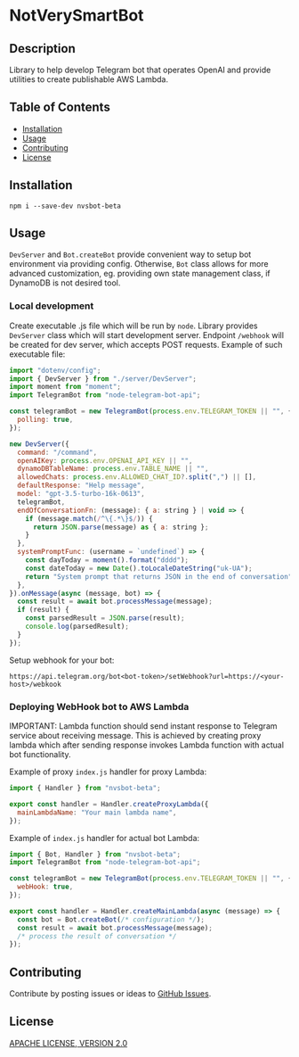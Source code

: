 # NotVerySmartBot

## Description

Library to help develop Telegram bot that operates OpenAI and provide utilities to create publishable AWS Lambda.

## Table of Contents

- [Installation](#installation)
- [Usage](#usage)
- [Contributing](#contributing)
- [License](#license)

## Installation

`npm i --save-dev nvsbot-beta`

## Usage

`DevServer` and `Bot.createBot` provide convenient way to setup bot environment via providing config. Otherwise, `Bot` class allows for more advanced customization, eg. providing own state management class, if DynamoDB is not desired tool.

### Local development

Create executable .js file which will be run by `node`. Library provides `DevServer` class which will start development server. Endpoint `/webhook` will be created for dev server, which accepts POST requests.
Example of such executable file:

```javascript
import "dotenv/config";
import { DevServer } from "./server/DevServer";
import moment from "moment";
import TelegramBot from "node-telegram-bot-api";

const telegramBot = new TelegramBot(process.env.TELEGRAM_TOKEN || "", {
  polling: true,
});

new DevServer({
  command: "/command",
  openAIKey: process.env.OPENAI_API_KEY || "",
  dynamoDBTableName: process.env.TABLE_NAME || "",
  allowedChats: process.env.ALLOWED_CHAT_ID?.split(",") || [],
  defaultResponse: "Help message",
  model: "gpt-3.5-turbo-16k-0613",
  telegramBot,
  endOfConversationFn: (message): { a: string } | void => {
    if (message.match(/^\{.*\}$/)) {
      return JSON.parse(message) as { a: string };
    }
  },
  systemPromptFunc: (username = `undefined`) => {
    const dayToday = moment().format("dddd");
    const dateToday = new Date().toLocaleDateString("uk-UA");
    return "System prompt that returns JSON in the end of conversation";
  },
}).onMessage(async (message, bot) => {
  const result = await bot.processMessage(message);
  if (result) {
    const parsedResult = JSON.parse(result);
    console.log(parsedResult);
  }
});
```

Setup webhook for your bot:

```text
https://api.telegram.org/bot<bot-token>/setWebhook?url=https://<your-host>/webkook
```

### Deploying WebHook bot to AWS Lambda

IMPORTANT: Lambda function should send instant response to Telegram service about receiving message.
This is achieved by creating proxy lambda which after sending response invokes Lambda function with actual bot functionality.

Example of proxy `index.js` handler for proxy Lambda:

```javascript
import { Handler } from "nvsbot-beta";

export const handler = Handler.createProxyLambda({
  mainLambdaName: "Your main lambda name",
});
```

Example of `index.js` handler for actual bot Lambda:

```javascript
import { Bot, Handler } from "nvsbot-beta";
import TelegramBot from "node-telegram-bot-api";

const telegramBot = new TelegramBot(process.env.TELEGRAM_TOKEN || "", {
  webHook: true,
});

export const handler = Handler.createMainLambda(async (message) => {
  const bot = Bot.createBot(/* configuration */);
  const result = await bot.processMessage(message);
  /* process the result of conversation */
});
```

## Contributing

Contribute by posting issues or ideas to [GitHub Issues](https://github.com/TJNYL/NVSBot/issues).

## License

[APACHE LICENSE, VERSION 2.0](https://www.apache.org/licenses/LICENSE-2.0.txt)
